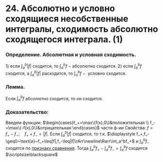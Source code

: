 # 24. Абсолютно и условно сходящиеся несобственные интегралы, сходимость абсолютно сходящегося интеграла. (1)

### Определение. Абсолютная и условная сходимость.
$1)$ если $\displaystyle\int_{a}^{b}|f|$ сходится, то $\displaystyle\int_{a}^{b}f~-~$абсолютно сходится.
$2)$ если $\displaystyle\int_{a}^{b}f$ сходится, а $\displaystyle\int_{a}^{b}|f|$ расходится, то $\displaystyle\int_{a}^{b}f~-~$
условно сходится.

### Лемма.
Если $\displaystyle\int_{a}^{b}f~$абсолютно сходится, то он сходится.

### Доказательство:
Введем функции: $\begin{cases}f_+=\max\{f(x),0\}&положительная
\\
f_-=\max\{-f(x),0\}&отрицательная
\end{cases}$ части ф-ии
Свойства: $f=f_+-f_-;\quad f_++f_-=|f|.$
Если $\displaystyle\int_a^b|f|$ сходится, то т.к. $\displaystyle f_+,f_-\geq0~\text{и}~f_+\leq|f|,f_-\leq|f|\rArr\newline\Rarr\int_a^bf_+$ и $\displaystyle\int_a^bf_-$ сходятся по [признаку сравнения](../%D0%9A%D0%BE%D0%BB%D0%BB%D0%BE%D0%BA%D0%B2%D0%B8%D1%83%D0%BC%20c4d9e3ce7c444b8db5b64d2db04e47e8/23%20%D0%9F%D1%80%D0%B8%D0%B7%D0%BD%D0%B0%D0%BA%20%D1%81%D1%80%D0%B0%D0%B2%D0%BD%D0%B5%D0%BD%D0%B8%D1%8F%20%D1%81%D1%85%D0%BE%D0%B4%D0%B8%D0%BC%D0%BE%D1%81%D1%82%D0%B8%20%D0%BD%D0%B5%D1%81%D0%BE%D0%B1%D1%81%D1%82%D0%B2%D0%B5%D0%BD%D0%BD%D1%8B%D1%85%20%D0%B8%D0%BD%D1%82%D0%B5%204bbc75478c7d429b8f42ec5e6e3b6aea.md).
Тогда $\displaystyle\int_a^bf_+-\int_a^bf_-=\int_a^bf$  сходится  $\scriptsize\blacksquare$